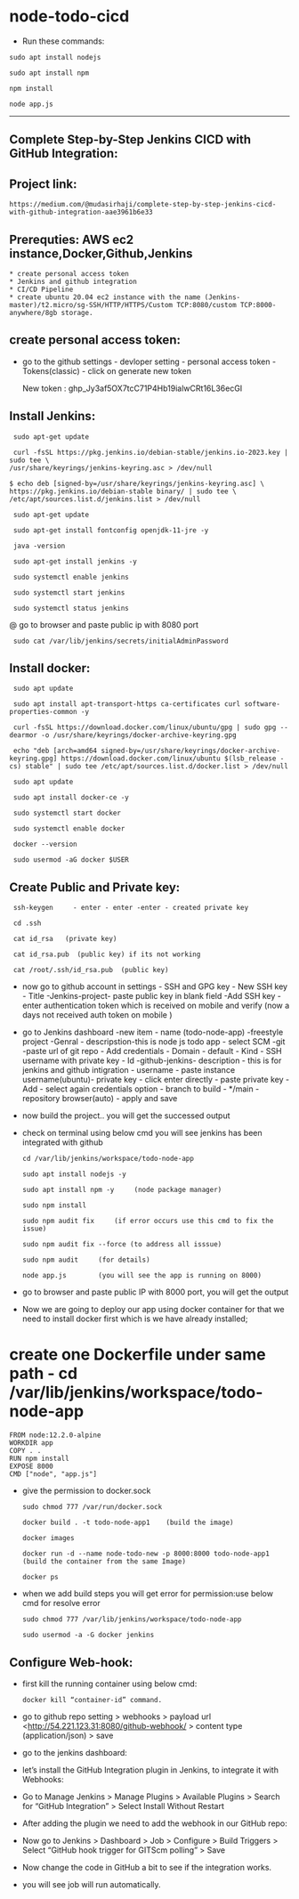 # node-todo-cicd 

* Run these commands:


`sudo apt install nodejs`


`sudo apt install npm`


`npm install`

`node app.js`

---------------------------------------------------------------------------------------------------------------------------------------

## Complete Step-by-Step Jenkins CICD with GitHub Integration:


## Project link: 

    https://medium.com/@mudasirhaji/complete-step-by-step-jenkins-cicd-with-github-integration-aae3961b6e33

## Prerequties: AWS ec2 instance,Docker,Github,Jenkins

    * create personal access token
    * Jenkins and github integration
    * CI/CD Pipeline
    * create ubuntu 20.04 ec2 instance with the name (Jenkins-master)/t2.micro/sg-SSH/HTTP/HTTPS/Custom TCP:8080/custom TCP:8000-anywhere/8gb storage.

## create personal access token:

* go to the github settings - devloper setting - personal access token - Tokens(classic) - click on generate new token
  
    New token : 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  

## Install Jenkins:

     sudo apt-get update
    
     curl -fsSL https://pkg.jenkins.io/debian-stable/jenkins.io-2023.key | sudo tee \
    /usr/share/keyrings/jenkins-keyring.asc > /dev/null

    $ echo deb [signed-by=/usr/share/keyrings/jenkins-keyring.asc] \
    https://pkg.jenkins.io/debian-stable binary/ | sudo tee \
    /etc/apt/sources.list.d/jenkins.list > /dev/null

     sudo apt-get update

     sudo apt-get install fontconfig openjdk-11-jre -y

     java -version

     sudo apt-get install jenkins -y

     sudo systemctl enable jenkins

     sudo systemctl start jenkins

     sudo systemctl status jenkins

@ go to browser and paste public ip with 8080 port

     sudo cat /var/lib/jenkins/secrets/initialAdminPassword

## Install docker:

     sudo apt update

     sudo apt install apt-transport-https ca-certificates curl software-properties-common -y

     curl -fsSL https://download.docker.com/linux/ubuntu/gpg | sudo gpg --dearmor -o /usr/share/keyrings/docker-archive-keyring.gpg

     echo "deb [arch=amd64 signed-by=/usr/share/keyrings/docker-archive-keyring.gpg] https://download.docker.com/linux/ubuntu $(lsb_release -cs) stable" | sudo tee /etc/apt/sources.list.d/docker.list > /dev/null

     sudo apt update

     sudo apt install docker-ce -y

     sudo systemctl start docker

     sudo systemctl enable docker

     docker --version

     sudo usermod -aG docker $USER

## Create Public and Private key:

     ssh-keygen     - enter - enter -enter - created private key

     cd .ssh

     cat id_rsa   (private key)

     cat id_rsa.pub  (public key) if its not working

     cat /root/.ssh/id_rsa.pub  (public key)

* now go to github account in settings - SSH and GPG key - New SSH key - Title -Jenkins-project- paste public key in blank field -Add SSH key - enter authentication token which is received on mobile and verify (now a days not received auth token on mobile )

* go to Jenkins dashboard -new item - name (todo-node-app) -freestyle project -Genral - descripstion-this is node js todo app - select SCM -git -paste url of git repo - Add credentials - Domain - default - Kind - SSH username with private key - Id -github-jenkins- description - this is for jenkins and github intigration - username - paste instance username(ubuntu)- private key - click enter directly - paste private key - Add - select again credentials option - branch to build - */main -repository browser(auto) - apply and save

* now build the project.. you will get the successed output

* check on terminal using below cmd you will see jenkins has been integrated with github

      cd /var/lib/jenkins/workspace/todo-node-app

      sudo apt install nodejs -y

      sudo apt install npm -y     (node package manager)

      sudo npm install    

      sudo npm audit fix     (if error occurs use this cmd to fix the issue)

      sudo npm audit fix --force (to address all isssue)

      sudo npm audit     (for details) 

      node app.js        (you will see the app is running on 8000)

* go to browser and paste public IP with 8000 port, you will get the output

* Now we are going to deploy our app using docker container for that we need to install docker first which is we have already installed;

# create one Dockerfile under same path - cd /var/lib/jenkins/workspace/todo-node-app


    FROM node:12.2.0-alpine
    WORKDIR app
    COPY . .
    RUN npm install
    EXPOSE 8000
    CMD ["node", "app.js"]

* give the permission to docker.sock

      sudo chmod 777 /var/run/docker.sock   

      docker build . -t todo-node-app1    (build the image)

      docker images

      docker run -d --name node-todo-new -p 8000:8000 todo-node-app1    (build the container from the same Image)

      docker ps

* when we add build steps you will get error for permission:use below cmd for resolve error

      sudo chmod 777 /var/lib/jenkins/workspace/todo-node-app

      sudo usermod -a -G docker jenkins

## Configure Web-hook:

* first kill the running container using below cmd:

      docker kill “container-id” command.

* go to github repo setting > webhooks > payload url <http://54.221.123.31:8080/github-webhook/ > content type (application/json) > save

* go to the jenkins dashboard:

* let’s install the GitHub Integration plugin in Jenkins, to integrate it with Webhooks:

* Go to Manage Jenkins > Manage Plugins > Available Plugins > Search for “GitHub Integration” > Select Install Without Restart

* After adding the plugin we need to add the webhook in our GitHub repo:

* Now go to Jenkins > Dashboard > Job > Configure > Build Triggers > Select “GitHub hook trigger for GITScm polling” > Save

* Now change the code in GitHub a bit to see if the integration works.

* you will see job will run automatically.
